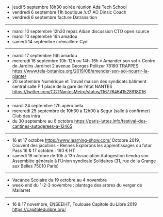 - jeudi 5 septembre 18h30 soirée réunion Ada Tech School
- vendredi 6 septembre 11h boutique /ut7 AO Dinsic Coach
- vendredi 6 septembre facture Datransition
---
- mardi 10 septembre 12h30 repas Alban discussion CTO open source
- mardi 10 septembre 16h amadou
- samedi 14 septembre crémaillère Cyd
---
- mardi 17 septembre 16h amadou
- mercredi 18 septembre 10h-12h ou 14h-16h « Amander son sol »  Centre de Jardins Jardinot 2 avenue Georges Politzer 78190 TRAPPES https://www.tela-botanica.org/2019/08/amender-son-sol-nourrir-la-plante/
- 20 septembre Numérique et Travail maison des syndicats bâtiment central salle F 1 place de la gare de l'état NANTES https://twitter.com/CGTNantesMetro/status/1167764641528918016
---
- mardi 24 septembre 17h apéro beta
- mercredi 25 septembre de 10h30 à 12h00 à Segur (salle à confirmer) Club des intra
- du 30 septembre au 6 octobre https://paris-luttes.info/festival-des-cantines-autogerees-a-12465
---
- 16 et 17 octobre https://www.learning-show.com/ Octobre 2019, Couvent des jacobins - Rennes   Explorons les apprentissages du futur  Pass 16 & 17 octobre : 190 € HT
- samedi 19 octobre de 10h à 13h Association Autogestion tiendra son Assemblée générale à l’Union syndicale Solidaires (31, rue de la Grange aux Belles 75010 Paris) 
---
- Vacance Scolaire du 19 octobre au 4 novembre
- week-end du 1-2-3 novembre : plantage des arbres du verger de Mallarret
---
- 16 & 17 novembre, ENSEEIHT, Toulouse Capitole du Libre 2019 https://capitoledulibre.org/


